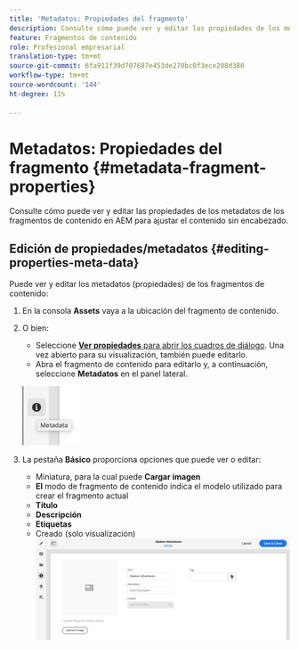 ```yaml
---
title: 'Metadatos: Propiedades del fragmento'
description: Consulte cómo puede ver y editar las propiedades de los metadatos de los fragmentos de contenido en AEM para ajustar el contenido sin encabezado.
feature: Fragmentos de contenido
role: Profesional empresarial
translation-type: tm+mt
source-git-commit: 6fa911f39d707687e453de270bc0f3ece208d380
workflow-type: tm+mt
source-wordcount: '144'
ht-degree: 11%

---
```



# Metadatos: Propiedades del fragmento {#metadata-fragment-properties}

Consulte cómo puede ver y editar las propiedades de los metadatos de los fragmentos de contenido en AEM para ajustar el contenido sin encabezado.

## Edición de propiedades/metadatos {#editing-properties-meta-data}

Puede ver y editar los metadatos (propiedades) de los fragmentos de contenido:

1. En la consola **Assets** vaya a la ubicación del fragmento de contenido.
2. O bien:

   * Seleccione [**Ver propiedades** para abrir los cuadros de diálogo](/help/assets/manage-digital-assets.md#editing-properties). Una vez abierto para su visualización, también puede editarlo.
   * Abra el fragmento de contenido para editarlo y, a continuación, seleccione **Metadatos** en el panel lateral.

   ![metadata](assets/cfm-metadata-01.png)

3. La pestaña **Básico** proporciona opciones que puede ver o editar:

   * Miniatura, para la cual puede **Cargar imagen**
   * **El** modo de fragmento de contenido indica el modelo utilizado para crear el fragmento actual
   * **Título**
   * **Descripción**
   * **Etiquetas**
   * Creado (solo visualización)
   ![metadata](assets/cfm-metadata-02.png)
